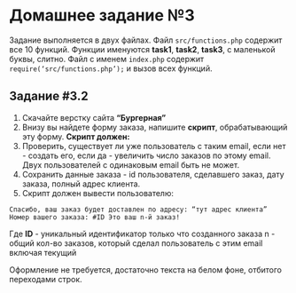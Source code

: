 #  Домашнее задание №3

Задание выполняется в двух файлах. Файл `src/functions.php` содержит все 10 функций. Функции именуются **task1**, **task2**, **task3**, с маленькой буквы, слитно. Файл с именем `index.php` содержит `require(‘src/functions.php’);` и вызов всех функций.

##  Задание #3.2

1. Скачайте верстку сайта **“Бургерная”**
2.  Внизу вы найдете форму заказа, напишите **скрипт**, обрабатывающий эту форму. **Скрипт должен:**
3.  Проверить, существует ли уже пользователь с таким email, если нет - создать его, если да - увеличить число заказов по этому email. Двух пользователей с одинаковым email быть не может.
4.  Сохранить данные заказа - id пользователя, сделавшего заказ, дату заказа, полный адрес клиента.
5.  Скрипт должен вывести пользователю:

`Спасибо, ваш заказ будет доставлен по адресу: “тут адрес клиента”
Номер вашего заказа: #ID
Это ваш n-й заказ!`

Где **ID** - уникальный идентификатор только что созданного заказа n - общий кол-во заказов, который сделал пользователь с этим email включая текущий

Оформление не требуется, достаточно текста на белом фоне, отбитого переходами строк.